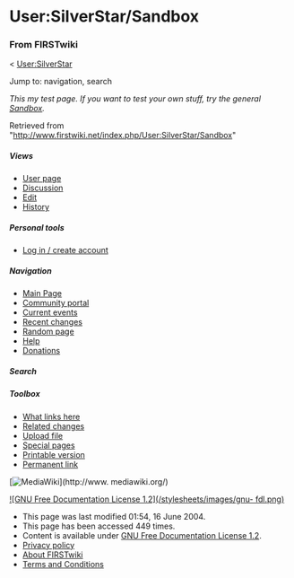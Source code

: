 # User:SilverStar/Sandbox

### From FIRSTwiki

&lt; [User:SilverStar](/index.php/User:SilverStar "User:SilverStar" )

Jump to: navigation, search

_This my test page. If you want to test your own stuff, try the general
[Sandbox](/index.php/FIRSTwiki:Sandbox "FIRSTwiki:Sandbox" )._

Retrieved from "<http://www.firstwiki.net/index.php/User:SilverStar/Sandbox>"

##### Views

  * [User page](/index.php/User:SilverStar/Sandbox)
  * [Discussion](/index.php?title=User_talk:SilverStar/Sandbox&action=edit)
  * [Edit](/index.php?title=User:SilverStar/Sandbox&action=edit)
  * [History](/index.php?title=User:SilverStar/Sandbox&action=history)

##### Personal tools

  * [Log in / create account](/index.php?title=Special:Userlogin&returnto=User:SilverStar/Sandbox)

[](/index.php/Main_Page "Main Page" )

##### Navigation

  * [Main Page](/index.php/Main_Page)
  * [Community portal](/index.php/FIRSTwiki:Community_portal)
  * [Current events](/index.php/Current_events)
  * [Recent changes](/index.php/Special:Recentchanges)
  * [Random page](/index.php/Special:Random)
  * [Help](/index.php/Help:Contents)
  * [Donations](/index.php/FIRSTwiki:Site_support)

##### Search



##### Toolbox

  * [What links here](/index.php/Special:Whatlinkshere/User:SilverStar/Sandbox)
  * [Related changes](/index.php/Special:Recentchangeslinked/User:SilverStar/Sandbox)
  * [Upload file](/index.php/Special:Upload)
  * [Special pages](/index.php/Special:Specialpages)
  * [Printable version](/index.php?title=User:SilverStar/Sandbox&printable=yes)
  * [Permanent link](/index.php?title=User:SilverStar/Sandbox&oldid=39504)

[![MediaWiki](/skins/common/images/poweredby_mediawiki_88x31.png)](http://www.
mediawiki.org/)

[![GNU Free Documentation License 1.2](/stylesheets/images/gnu-
fdl.png)](http://www.gnu.org/copyleft/fdl.html)

  * This page was last modified 01:54, 16 June 2004.
  * This page has been accessed 449 times.
  * Content is available under [GNU Free Documentation License 1.2](http://www.gnu.org/copyleft/fdl.html "http://www.gnu.org/copyleft/fdl.html" ).
  * [Privacy policy](/index.php/FIRSTwiki:Privacy_policy "FIRSTwiki:Privacy policy" )
  * [About FIRSTwiki](/index.php/FIRSTwiki:About "FIRSTwiki:About" )
  * [Terms and Conditions](/index.php/FIRSTwiki:Terms_and_conditions "FIRSTwiki:Terms and conditions" )

